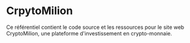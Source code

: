 # CrpytoMilion
Ce référentiel contient le code source et les ressources pour le site web CryptoMilion, une plateforme d'investissement en crypto-monnaie.
